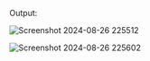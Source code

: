 Output:

![Screenshot 2024-08-26 225512](https://github.com/user-attachments/assets/39439101-072a-43d8-b556-dfdc7c680a96)


![Screenshot 2024-08-26 225602](https://github.com/user-attachments/assets/a0692641-faf4-4b82-8180-9cc27ab974aa)
